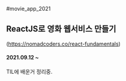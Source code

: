 #movie_app_2021
## ReactJS로 영화 웹서비스 만들기
(https://nomadcoders.co/react-fundamentals)

#### 2021.09.12 ~ 

TIL에 배운거 정리중.



<!--  Git push 메시지 -->
<!-- 
git add .
git commit -m "커밋메시지"
git push origin master
 -->